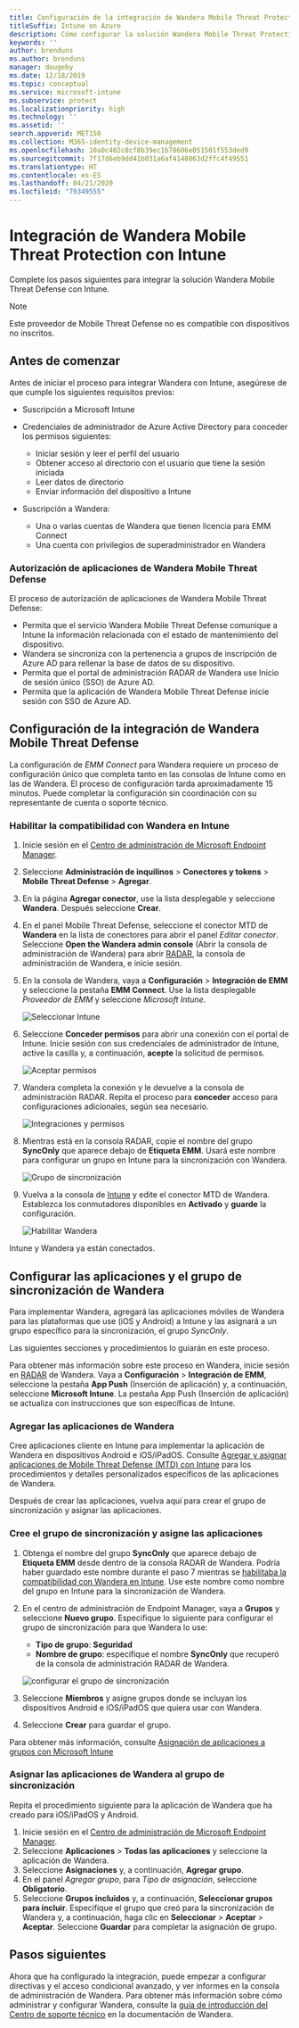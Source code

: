 ```yaml
---
title: Configuración de la integración de Wandera Mobile Threat Protection con Intune
titleSuffix: Intune on Azure
description: Cómo configurar la solución Wandera Mobile Threat Protection con Microsoft Intune para controlar el acceso de los dispositivos móviles a los recursos corporativos.
keywords: ''
author: brenduns
ms.author: brenduns
manager: dougeby
ms.date: 12/18/2019
ms.topic: conceptual
ms.service: microsoft-intune
ms.subservice: protect
ms.localizationpriority: high
ms.technology: ''
ms.assetid: ''
search.appverid: MET150
ms.collection: M365-identity-device-management
ms.openlocfilehash: 10a0c402c8cf8b39ec1b78606e051501f553ded9
ms.sourcegitcommit: 7f17d6eb9dd41b031a6af4148863d2ffc4f49551
ms.translationtype: HT
ms.contentlocale: es-ES
ms.lasthandoff: 04/21/2020
ms.locfileid: "79349555"
---
```

# <a name="integrate-wandera-mobile-threat-protection-with-intune"></a>Integración de Wandera Mobile Threat Protection con Intune  

Complete los pasos siguientes para integrar la solución Wandera Mobile Threat Defense con Intune.  

> [!NOTE]
> Este proveedor de Mobile Threat Defense no es compatible con dispositivos no inscritos.

## <a name="before-you-begin"></a>Antes de comenzar  

Antes de iniciar el proceso para integrar Wandera con Intune, asegúrese de que cumple los siguientes requisitos previos:
- Suscripción a Microsoft Intune  
- Credenciales de administrador de Azure Active Directory para conceder los permisos siguientes:  
  - Iniciar sesión y leer el perfil del usuario  
  - Obtener acceso al directorio con el usuario que tiene la sesión iniciada  
  - Leer datos de directorio  
  - Enviar información del dispositivo a Intune  

- Suscripción a Wandera:
  - Una o varias cuentas de Wandera que tienen licencia para EMM Connect  
  - Una cuenta con privilegios de superadministrador en Wandera  
 
### <a name="wandera-mobile-threat-defense-app-authorization"></a>Autorización de aplicaciones de Wandera Mobile Threat Defense  

El proceso de autorización de aplicaciones de Wandera Mobile Threat Defense:  
- Permita que el servicio Wandera Mobile Threat Defense comunique a Intune la información relacionada con el estado de mantenimiento del dispositivo.  
- Wandera se sincroniza con la pertenencia a grupos de inscripción de Azure AD para rellenar la base de datos de su dispositivo.  
- Permita que el portal de administración RADAR de Wandera use Inicio de sesión único (SSO) de Azure AD.  
- Permita que la aplicación de Wandera Mobile Threat Defense inicie sesión con SSO de Azure AD.  


## <a name="set-up-wandera-mobile-threat-defense-integration"></a>Configuración de la integración de Wandera Mobile Threat Defense  
La configuración de *EMM Connect* para Wandera requiere un proceso de configuración único que completa tanto en las consolas de Intune como en las de Wandera. El proceso de configuración tarda aproximadamente 15 minutos. Puede completar la configuración sin coordinación con su representante de cuenta o soporte técnico.  

### <a name="enable-support-for-wandera-in-intune"></a>Habilitar la compatibilidad con Wandera en Intune

1. Inicie sesión en el [Centro de administración de Microsoft Endpoint Manager](https://go.microsoft.com/fwlink/?linkid=2109431).
2. Seleccione **Administración de inquilinos** > **Conectores y tokens** > **Mobile Threat Defense** > **Agregar**.
3. En la página **Agregar conector**, use la lista desplegable y seleccione **Wandera**. Después seleccione **Crear**.  
4. En el panel Mobile Threat Defense, seleccione el conector MTD de **Wandera** en la lista de conectores para abrir el panel *Editar conector*. Seleccione **Open the Wandera admin console** (Abrir la consola de administración de Wandera) para abrir [RADAR](https://radar.wandera.com/login), la consola de administración de Wandera, e inicie sesión. 
5. En la consola de Wandera, vaya a **Configuración** > **Integración de EMM** y seleccione la pestaña **EMM Connect**. Use la lista desplegable *Proveedor de EMM* y seleccione *Microsoft Intune*.

   ![Seleccionar Intune](./media/wandera-mtd-connector-integration/set-up-intune-in-radar.png)

6. Seleccione **Conceder permisos** para abrir una conexión con el portal de Intune. Inicie sesión con sus credenciales de administrador de Intune, active la casilla y, a continuación, **acepte** la solicitud de permisos.  

   ![Aceptar permisos](./media/wandera-mtd-connector-integration/permissions.png) 

7. Wandera completa la conexión y le devuelve a la consola de administración RADAR. Repita el proceso para **conceder** acceso para configuraciones adicionales, según sea necesario.  

   ![Integraciones y permisos](./media/wandera-mtd-connector-integration/integrations-and-permissions.png) 

8. Mientras está en la consola RADAR, copie el nombre del grupo **SyncOnly** que aparece debajo de **Etiqueta EMM**. Usará este nombre para configurar un grupo en Intune para la sincronización con Wandera.

   ![Grupo de sincronización](./media/wandera-mtd-connector-integration/sync-group-name.png) 

9. Vuelva a la consola de [Intune](https://go.microsoft.com/fwlink/?linkid=2090973) y edite el conector MTD de Wandera. Establezca los conmutadores disponibles en **Activado** y **guarde** la configuración.  

   ![Habilitar Wandera](./media/wandera-mtd-connector-integration/enable-wandera.png) 

Intune y Wandera ya están conectados.  

## <a name="configure-the-wandera-applications-and-synchronization-group"></a>Configurar las aplicaciones y el grupo de sincronización de Wandera  
Para implementar Wandera, agregará las aplicaciones móviles de Wandera para las plataformas que use (iOS y Android) a Intune y las asignará a un grupo específico para la sincronización, el grupo *SyncOnly*. 

Las siguientes secciones y procedimientos lo guiarán en este proceso.

Para obtener más información sobre este proceso en Wandera, inicie sesión en [RADAR](https://radar.wandera.com/login) de Wandera. Vaya a **Configuración** > **Integración de EMM**, seleccione la pestaña **App Push** (Inserción de aplicación) y, a continuación, seleccione **Microsoft Intune**. La pestaña App Push (Inserción de aplicación) se actualiza con instrucciones que son específicas de Intune.  

### <a name="add-the-wandera-apps"></a>Agregar las aplicaciones de Wandera  
Cree aplicaciones cliente en Intune para implementar la aplicación de Wandera en dispositivos Android e iOS/iPadOS. Consulte [Agregar y asignar aplicaciones de Mobile Threat Defense (MTD) con Intune](mtd-apps-ios-app-configuration-policy-add-assign.md) para los procedimientos y detalles personalizados específicos de las aplicaciones de Wandera.  

Después de crear las aplicaciones, vuelva aquí para crear el grupo de sincronización y asignar las aplicaciones.

### <a name="create-the-synchronization-group-and-assign-the-apps"></a>Cree el grupo de sincronización y asigne las aplicaciones

1. Obtenga el nombre del grupo **SyncOnly** que aparece debajo de **Etiqueta EMM** desde dentro de la consola RADAR de Wandera. Podría haber guardado este nombre durante el paso 7 mientras se [habilitaba la compatibilidad con Wandera en Intune](#enable-support-for-wandera-in-intune). Use este nombre como nombre del grupo en Intune para la sincronización de Wandera.  

2. En el centro de administración de Endpoint Manager, vaya a **Grupos** y seleccione **Nuevo grupo**. Especifique lo siguiente para configurar el grupo de sincronización para que Wandera lo use:
   - **Tipo de grupo**: **Seguridad**
   - **Nombre de grupo**: especifique el nombre **SyncOnly** que recuperó de la consola de administración RADAR de Wandera.

   ![configurar el grupo de sincronización](./media/wandera-mtd-connector-integration/configure-sync-group.png)

3. Seleccione **Miembros** y asigne grupos donde se incluyan los dispositivos Android e iOS/iPadOS que quiera usar con Wandera.

4. Seleccione **Crear** para guardar el grupo.

Para obtener más información, consulte [Asignación de aplicaciones a grupos con Microsoft Intune](../apps/apps-deploy.md)

### <a name="assign-the-wandera-apps-to-the-synchronization-group"></a>Asignar las aplicaciones de Wandera al grupo de sincronización  
Repita el procedimiento siguiente para la aplicación de Wandera que ha creado para iOS/iPadOS y Android.

1. Inicie sesión en el [Centro de administración de Microsoft Endpoint Manager](https://go.microsoft.com/fwlink/?linkid=2109431).
2. Seleccione **Aplicaciones** > **Todas las aplicaciones** y seleccione la aplicación de Wandera.
3. Seleccione **Asignaciones** y, a continuación, **Agregar grupo**.  
4. En el panel *Agregar grupo*, para *Tipo de asignación*, seleccione **Obligatorio**.
5. Seleccione **Grupos incluidos** y, a continuación, **Seleccionar grupos para incluir**. Especifique el grupo que creó para la sincronización de Wandera y, a continuación, haga clic en **Seleccionar** > **Aceptar** > **Aceptar**. Seleccione **Guardar** para completar la asignación de grupo. 

## <a name="next-steps"></a>Pasos siguientes  
Ahora que ha configurado la integración, puede empezar a configurar directivas y el acceso condicional avanzado, y ver informes en la consola de administración de Wandera. Para obtener más información sobre cómo administrar y configurar Wandera, consulte la [guía de introducción del Centro de soporte técnico](https://radar.wandera.com/?return_to=https://wandera.force.com/Customer/s/getting-started) en la documentación de Wandera. 
